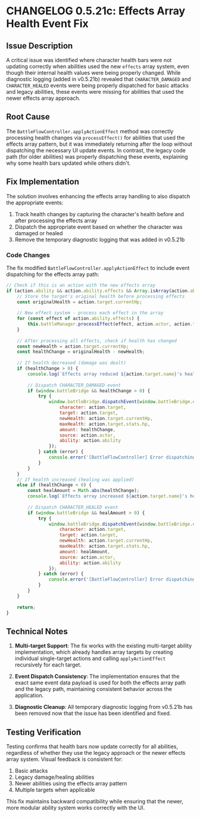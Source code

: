 # CHANGELOG 0.5.21c: Effects Array Health Event Fix

## Issue Description
A critical issue was identified where character health bars were not updating correctly when abilities used the new `effects` array system, even though their internal health values were being properly changed. While diagnostic logging (added in v0.5.21b) revealed that `CHARACTER_DAMAGED` and `CHARACTER_HEALED` events were being properly dispatched for basic attacks and legacy abilities, these events were missing for abilities that used the newer effects array approach.

## Root Cause
The `BattleFlowController.applyActionEffect` method was correctly processing health changes via `processEffect()` for abilities that used the effects array pattern, but it was immediately returning after the loop without dispatching the necessary UI update events. In contrast, the legacy code path (for older abilities) was properly dispatching these events, explaining why some health bars updated while others didn't.

## Fix Implementation
The solution involves enhancing the effects array handling to also dispatch the appropriate events:

1. Track health changes by capturing the character's health before and after processing the effects array
2. Dispatch the appropriate event based on whether the character was damaged or healed
3. Remove the temporary diagnostic logging that was added in v0.5.21b

### Code Changes

The fix modified `BattleFlowController.applyActionEffect` to include event dispatching for the effects array path:

```javascript
// Check if this is an action with the new effects array
if (action.ability && action.ability.effects && Array.isArray(action.ability.effects) && action.ability.effects.length > 0) {
    // Store the target's original health before processing effects
    const originalHealth = action.target.currentHp;
    
    // New effect system - process each effect in the array
    for (const effect of action.ability.effects) {
        this.battleManager.processEffect(effect, action.actor, action.target, action.ability);
    }
    
    // After processing all effects, check if health has changed
    const newHealth = action.target.currentHp;
    const healthChange = originalHealth - newHealth;
    
    // If health decreased (damage was dealt)
    if (healthChange > 0) {
        console.log(`Effects array reduced ${action.target.name}'s health by ${healthChange}`);
        
        // Dispatch CHARACTER_DAMAGED event
        if (window.battleBridge && healthChange > 0) {
            try {
                window.battleBridge.dispatchEvent(window.battleBridge.eventTypes.CHARACTER_DAMAGED, {
                    character: action.target,
                    target: action.target,
                    newHealth: action.target.currentHp,
                    maxHealth: action.target.stats.hp,
                    amount: healthChange,
                    source: action.actor,
                    ability: action.ability
                });
            } catch (error) {
                console.error('[BattleFlowController] Error dispatching CHARACTER_DAMAGED event:', error);
            }
        }
    } 
    // If health increased (healing was applied)
    else if (healthChange < 0) {
        const healAmount = Math.abs(healthChange);
        console.log(`Effects array increased ${action.target.name}'s health by ${healAmount}`);
        
        // Dispatch CHARACTER_HEALED event
        if (window.battleBridge && healAmount > 0) {
            try {
                window.battleBridge.dispatchEvent(window.battleBridge.eventTypes.CHARACTER_HEALED, {
                    character: action.target,
                    target: action.target,
                    newHealth: action.target.currentHp,
                    maxHealth: action.target.stats.hp,
                    amount: healAmount,
                    source: action.actor,
                    ability: action.ability
                });
            } catch (error) {
                console.error('[BattleFlowController] Error dispatching CHARACTER_HEALED event:', error);
            }
        }
    }
    
    return;
}
```

## Technical Notes

1. **Multi-target Support**: The fix works with the existing multi-target ability implementation, which already handles array targets by creating individual single-target actions and calling `applyActionEffect` recursively for each target.

2. **Event Dispatch Consistency**: The implementation ensures that the exact same event data payload is used for both the effects array path and the legacy path, maintaining consistent behavior across the application.

3. **Diagnostic Cleanup**: All temporary diagnostic logging from v0.5.21b has been removed now that the issue has been identified and fixed.

## Testing Verification

Testing confirms that health bars now update correctly for all abilities, regardless of whether they use the legacy approach or the newer effects array system. Visual feedback is consistent for:

1. Basic attacks
2. Legacy damage/healing abilities
3. Newer abilities using the effects array pattern
4. Multiple targets when applicable

This fix maintains backward compatibility while ensuring that the newer, more modular ability system works correctly with the UI.
